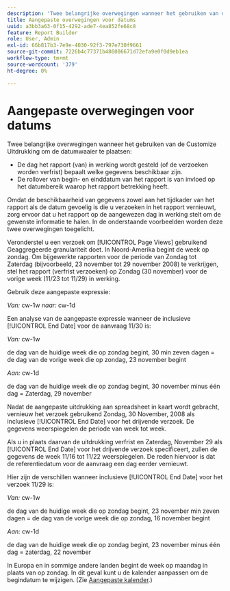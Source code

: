 ```yaml
---
description: 'Twee belangrijke overwegingen wanneer het gebruiken van de Customize Uitdrukking om de datumwaaier te plaatsen '
title: Aangepaste overwegingen voor datums
uuid: a3bb3a63-0f15-4292-ade7-4ea852fe68c8
feature: Report Builder
role: User, Admin
exl-id: 66b817b3-7e9e-4030-92f3-797e730f9661
source-git-commit: 7226b4c77371b486006671d72efa9e0f0d9eb1ea
workflow-type: tm+mt
source-wordcount: '379'
ht-degree: 0%

---
```


# Aangepaste overwegingen voor datums

Twee belangrijke overwegingen wanneer het gebruiken van de Customize Uitdrukking om de datumwaaier te plaatsen:

* De dag het rapport (van) in werking wordt gesteld (of de verzoeken worden verfrist) bepaalt welke gegevens beschikbaar zijn.
* De rollover van begin- en einddatum van het rapport is van invloed op het datumbereik waarop het rapport betrekking heeft.

Omdat de beschikbaarheid van gegevens zowel aan het tijdkader van het rapport als de datum gevoelig is die u verzoeken in het rapport vernieuwt, zorg ervoor dat u het rapport op de aangewezen dag in werking stelt om de gewenste informatie te halen. In de onderstaande voorbeelden worden deze twee overwegingen toegelicht.

Veronderstel u een verzoek om [!UICONTROL Page Views] gebruikend Geaggregeerde granulariteit doet. In Noord-Amerika begint de week op zondag. Om bijgewerkte rapporten voor de periode van Zondag tot Zaterdag (bijvoorbeeld, 23 november tot 29 november 2008) te verkrijgen, stel het rapport (verfrist verzoeken) op Zondag (30 november) voor de vorige week (11/23 tot 11/29) in werking.

Gebruik deze aangepaste expressie:

*Van:* cw-1w  *naar:* cw-1d

Een analyse van de aangepaste expressie wanneer de inclusieve [!UICONTROL End Date] voor de aanvraag 11/30 is:

*Van:* cw-1w

de dag van de huidige week die op zondag begint, 30 min zeven dagen = de dag van de vorige week die op zondag, 23 november begint

*Aan:* cw-1d

de dag van de huidige week die op zondag begint, 30 november minus één dag = Zaterdag, 29 november

Nadat de aangepaste uitdrukking aan spreadsheet in kaart wordt gebracht, vernieuw het verzoek gebruikend Zondag, 30 November, 2008 als inclusieve [!UICONTROL End Date] voor het drijvende verzoek. De gegevens weerspiegelen de periode van week tot week.

Als u in plaats daarvan de uitdrukking verfrist en Zaterdag, November 29 als [!UICONTROL End Date] voor het drijvende verzoek specificeert, zullen de gegevens de week 11/16 tot 11/22 weerspiegelen. De reden hiervoor is dat de referentiedatum voor de aanvraag een dag eerder vernieuwt.

Hier zijn de verschillen wanneer inclusieve [!UICONTROL End Date] voor het verzoek 11/29 is:

*Van:* cw-1w

de dag van de huidige week die op zondag begint, 23 november min zeven dagen = de dag van de vorige week die op zondag, 16 november begint

*Aan:* cw-1d

de dag van de huidige week die op zondag begint, 23 november minus één dag = zaterdag, 22 november

In Europa en in sommige andere landen begint de week op maandag in plaats van op zondag. In dit geval kunt u de kalender aanpassen om de begindatum te wijzigen. (Zie [Aangepaste kalender](/help/analyze/report-builder/data-requests/configuring-report-dates/custom-calendar.md).)
